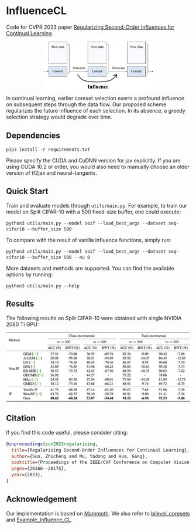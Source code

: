 # InfluenceCL

Code for CVPR 2023 paper [Regularizing Second-Order Influences for Continual Learning](https://openaccess.thecvf.com/content/CVPR2023/papers/Sun_Regularizing_Second-Order_Influences_for_Continual_Learning_CVPR_2023_paper.pdf).

<p align="center">
    <img src="assets/intro.png" alt="Coreset selection process in continual learning" width=60%>
</p>

In continual learning, earlier coreset selection exerts a profound influence on subsequent steps through the data flow. Our proposed scheme regularizes the future influence of each selection. In its absence, a greedy selection strategy would degrade over time.

## Dependencies

```shell
pip3 install -r requirements.txt
```

Please specify the CUDA and CuDNN version for jax explicitly. If you are using CUDA 10.2 or order, you would also need to manually choose an older version of tf2jax and neural-tangents.

## Quick Start

Train and evaluate models through `utils/main.py`. For example, to train our model on Split CIFAR-10 with a 500 fixed-size buffer, one could execute:
```shell
python3 utils/main.py --model soif --load_best_args --dataset seq-cifar10 --buffer_size 500
```

To compare with the result of vanilla influence functions, simply run:
```shell
python3 utils/main.py --model soif --load_best_args --dataset seq-cifar10 --buffer_size 500 --nu 0
```

More datasets and methods are supported. You can find the available options by running:
```shell
python3 utils/main.py --help
```

## Results

The following results on Split CIFAR-10 were obtained with single NVIDIA 2080 Ti GPU:

![](assets/results.png)

## Citation

If you find this code useful, please consider citing:
```bibtex
@inproceedings{sun2023regularizing,
  title={Regularizing Second-Order Influences for Continual Learning},
  author={Sun, Zhicheng and Mu, Yadong and Hua, Gang},
  booktitle={Proceedings of the IEEE/CVF Conference on Computer Vision and Pattern Recognition},
  pages={20166--20175},
  year={2023},
}
```

## Acknowledgement

Our implementation is based on [Mammoth](https://github.com/aimagelab/mammoth). We also refer to [bilevel_coresets](https://github.com/zalanborsos/bilevel_coresets) and [Example_Influence_CL](https://github.com/SSSunQing/Example_Influence_CL).
